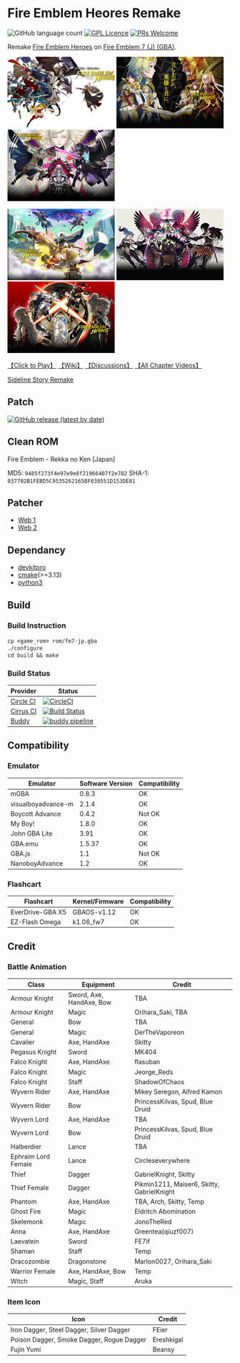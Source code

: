 # Fire Emblem Heores Remake
![GitHub language count](https://img.shields.io/github/languages/count/laqieer/FEHR) [![GPL Licence](https://badges.frapsoft.com/os/gpl/gpl.svg?v=103)](https://opensource.org/licenses/GPL-3.0/) [![PRs Welcome](https://img.shields.io/badge/PRs-welcome-brightgreen.svg?style=flat-square)](http://makeapullrequest.com)

Remake [Fire Emblem Heroes](https://fire-emblem-heroes.com/) on [Fire Emblem 7 (J) (GBA)](https://ja.wikipedia.org/wiki/%E3%83%95%E3%82%A1%E3%82%A4%E3%82%A2%E3%83%BC%E3%82%A8%E3%83%A0%E3%83%96%E3%83%AC%E3%83%A0_%E7%83%88%E7%81%AB%E3%81%AE%E5%89%A3).

![title_screen_book_1](res/gfx/raw/title_screen_book_1.png) ![title_screen_book_2](res/gfx/raw/title_screen_book_2.png) ![title_screen_book_3](res/gfx/raw/title_screen_book_3.png)

![title_screen_book_4](res/gfx/raw/title_screen_book_4.png) ![title_screen_book_5](res/gfx/raw/title_screen_book_5.png) ![title_screen_book_6](res/gfx/raw/title_screen_book_6.png)

[【Click to Play】](https://laqieer.gitee.io/fehr/launcher.html#fehr) [【Wiki】](https://github.com/laqieer/FEHR/wiki) [【Discussions】](https://github.com/laqieer/FEHR/discussions) [【All Chapter Videos】](https://space.bilibili.com/343025/channel/seriesdetail?sid=917293)

[Sideline Story Remake](https://github.com/laqieer/FEHRG)

## Patch
[![GitHub release (latest by date)](https://img.shields.io/github/v/release/laqieer/FEHR)](https://github.com/laqieer/FEHR/releases/latest)

## Clean ROM
Fire Emblem - Rekka no Ken \[Japan\]

MD5: `9485f273f4e97e9e8f21966407f2e782`
SHA-1: `037702B1FEBD5C9535262165BF030551D153DE81`

## Patcher
- [Web 1](https://www.marcrobledo.com/RomPatcher.js/)
- [Web 2](https://hack64.net/tools/patcher.php)

## Dependancy
* [devkitpro](https://devkitpro.org)
* [cmake](https://cmake.org/)(>=3.13)
* [python3](https://www.python.org/)

## Build
### Build Instruction
```
cp <game_rom> rom/fe7-jp.gba
./configure
cd build && make
```

### Build Status

|Provider|Status|
|---|---|
|[Circle CI](https://circleci.com/)|[![CircleCI](https://circleci.com/gh/laqieer/FEHR.svg?style=svg)](https://app.circleci.com/pipelines/github/laqieer/FEHR)|
|[Cirrus CI](https://cirrus-ci.org/)|[![Build Status](https://api.cirrus-ci.com/github/laqieer/FEHR.svg)](https://cirrus-ci.com/github/laqieer/FEHR)|
|[Buddy](https://buddy.works/)|[![buddy pipeline](https://app.buddy.works/laqieer-3/fehr/pipelines/pipeline/391264/badge.svg?token=fe41368f258a1488a5615886d1e0f9f7609d83aa4a42d804a24db543d1f59590 "buddy pipeline")](https://app.buddy.works/laqieer-3/fehr/pipelines/pipeline/391264)|

## Compatibility

### Emulator

|Emulator|Software Version|Compatibility|
|---|---|---|
|mGBA|0.8.3|OK|
|visualboyadvance-m|2.1.4|OK|
|Boycott Advance|0.4.2|Not OK|
|My Boy!|1.8.0|OK|
|John GBA Lite|3.91|OK|
|GBA.emu|1.5.37|OK|
|GBA.js|1.1|Not OK|
|NanoboyAdvance|1.2|OK|

### Flashcart

|Flashcart|Kernel/Firmware|Compatibility|
|---|---|---|
|EverDrive-GBA X5|GBAOS-v1.12|OK|
|EZ-Flash Omega|k1.06_fw7|OK|

## Credit

### Battle Animation

|Class|Equipment|Credit|
|---|---|---|
|Armour Knight|Sword, Axe, HandAxe, Bow|TBA|
|Armour Knight|Magic|Orihara_Saki, TBA|
|General|Bow|TBA|
|General|Magic|DerTheVaporeon|
|Cavalier|Axe, HandAxe|Skitty|
|Pegasus Knight|Sword|MK404|
|Falco Knight|Axe, HandAxe|flasuban|
|Falco Knight|Magic|Jeorge_Reds|
|Falco Knight|Staff|ShadowOfChaos|
|Wyvern Rider|Axe, HandAxe|Mikey Seregon, Alfred Kamon|
|Wyvern Rider|Bow|PrincessKilvas, Spud, Blue Druid|
|Wyvern Lord|Axe, HandAxe|TBA|
|Wyvern Lord|Bow|PrincessKilvas, Spud, Blue Druid|
|Halberdier|Lance|TBA|
|Ephraim Lord Female|Lance|Circleseverywhere|
|Thief|Dagger|GabrielKnight, Skitty|
|Thief Female|Dagger|Pikmin1211, Maiser6, Skitty, GabrielKnight|
|Phantom|Axe, HandAxe|TBA, Arch, Skitty, Temp|
|Ghost Fire|Magic|Eldritch Abomination|
|Skelemonk|Magic|JonoTheRed|
|Anna|Axe, HandAxe|Greentea(qiuzf007)|
|Laevatein|Sword|FE7if|
|Shaman|Staff|Temp|
|Dracozombie|Dragonstone|Marlon0027, Orihara_Saki|
|Warrior Female|Axe, HandAxe, Bow|Temp|
|Witch|Magic, Staff|Aruka|

### Item Icon

|Icon|Credit|
|---|---|
|Iron Dagger, Steel Dagger, Silver Dagger|FEier|
|Poison Dagger, Smoke Dagger, Rogue Dagger|Ereshkigal|
|Fujin Yumi|Beansy|
